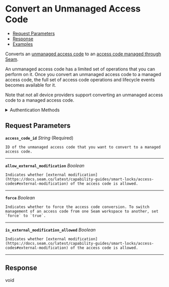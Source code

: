 # Convert an Unmanaged Access Code

- [Request Parameters](./#request-parameters)
- [Response](./#response)
- [Examples](./#examples)

Converts an [unmanaged access code](https://docs.seam.co/latest/capability-guides/smart-locks/access-codes/migrating-existing-access-codes) to an [access code managed through Seam](https://docs.seam.co/latest/capability-guides/smart-locks/access-codes).

An unmanaged access code has a limited set of operations that you can perform on it. Once you convert an unmanaged access code to a managed access code, the full set of access code operations and lifecycle events becomes available for it.

Note that not all device providers support converting an unmanaged access code to a managed access code.


<details>

<summary>Authentication Methods</summary>

- API key
- Client session token
- Personal access token
  <br>Must also include the `seam-workspace` header in the request.

To learn more, see [Authentication](https://docs.seam.co/latest/api/authentication).
</details>

## Request Parameters

**`access_code_id`** *String* (Required)

````
ID of the unmanaged access code that you want to convert to a managed access code.
````

---

**`allow_external_modification`** *Boolean*

````
Indicates whether [external modification](https://docs.seam.co/latest/capability-guides/smart-locks/access-codes#external-modification) of the access code is allowed.
````

---

**`force`** *Boolean*

````
Indicates whether to force the access code conversion. To switch management of an access code from one Seam workspace to another, set `force` to `true`.
````

---

**`is_external_modification_allowed`** *Boolean*

````
Indicates whether [external modification](https://docs.seam.co/latest/capability-guides/smart-locks/access-codes#external-modification) of the access code is allowed.
````

---


## Response

void

